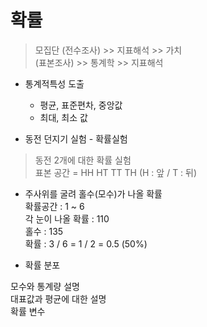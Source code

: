 # 확률 

> 모집단 (전수조사) >> 지표해석 >> 가치  
(표본조사) >> 통계학 >> 지표해석 

* 통계적특성 도출 
  * 평균, 표준편차, 중앙값
  * 최대, 최소 값

* 동전 던지기 실험 - 확률실험 
> 동전 2개에 대한 확률 실험  
표본 공간 = HH HT TT TH (H : 앞 / T : 뒤)

* 주사위를 굴려 홀수(모수)가 나올 확률  
확률공간 : 1 ~ 6  
각 눈이 나올 확률 : 110  
홀수 : 135  
확률 : 3 / 6 = 1 / 2 = 0.5 (50%)

* 확률 분포  

모수와 통계량 설명   
대표값과 평균에 대한 설명  
확률 변수 
 
